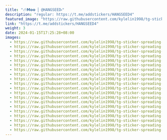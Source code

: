 ```yaml
---
title: "𔒄𝗠𝗼𝗼 ⸾ @HANGSEED⬝"
description: "regular: https://t.me/addstickers/HANGSEED4"
featured_image: "https://raw.githubusercontent.com/kylelin1998/tg-sticker-spreading-worldwide-images/main/img/2891f2c1-3220-4291-970d-6215f6efb254.jpg"
link: "https://t.me/addstickers/HANGSEED4"
weight: 3
date: 2024-01-15T17:25:28+08:00
images:
  - https://raw.githubusercontent.com/kylelin1998/tg-sticker-spreading-worldwide-images/main/img/2891f2c1-3220-4291-970d-6215f6efb254.jpg
  - https://raw.githubusercontent.com/kylelin1998/tg-sticker-spreading-worldwide-images/main/img/da596c93-0b90-4bca-b172-f69e10bbf8ea.jpg
  - https://raw.githubusercontent.com/kylelin1998/tg-sticker-spreading-worldwide-images/main/img/da25e53e-4f2b-4803-9845-3761fdd44e10.jpg
  - https://raw.githubusercontent.com/kylelin1998/tg-sticker-spreading-worldwide-images/main/img/e80ee711-1d30-4489-bea6-3ecc313d88f0.jpg
  - https://raw.githubusercontent.com/kylelin1998/tg-sticker-spreading-worldwide-images/main/img/f428a4e8-7102-4b5b-b3b7-199de37d069d.jpg
  - https://raw.githubusercontent.com/kylelin1998/tg-sticker-spreading-worldwide-images/main/img/9a5bcd4f-037a-4a2c-8245-2765acc3f050.jpg
  - https://raw.githubusercontent.com/kylelin1998/tg-sticker-spreading-worldwide-images/main/img/e0755733-833d-46e3-8020-2bef2e30a0c4.jpg
  - https://raw.githubusercontent.com/kylelin1998/tg-sticker-spreading-worldwide-images/main/img/8268cb07-4b47-4f3c-ae9b-5395f11edfea.jpg
  - https://raw.githubusercontent.com/kylelin1998/tg-sticker-spreading-worldwide-images/main/img/57253c5a-43f3-4b3e-bd45-3fb9ce15fdff.jpg
  - https://raw.githubusercontent.com/kylelin1998/tg-sticker-spreading-worldwide-images/main/img/a1fcbc83-7704-4dbe-b314-6156910fb422.jpg
  - https://raw.githubusercontent.com/kylelin1998/tg-sticker-spreading-worldwide-images/main/img/4f2f5756-9809-4831-9ac0-50aad0de345c.jpg
  - https://raw.githubusercontent.com/kylelin1998/tg-sticker-spreading-worldwide-images/main/img/d250d2d1-ad3c-49ea-8488-3d72aff86450.jpg
  - https://raw.githubusercontent.com/kylelin1998/tg-sticker-spreading-worldwide-images/main/img/117a9b54-c2df-4b4f-b22d-48bde8bb9dfd.jpg
  - https://raw.githubusercontent.com/kylelin1998/tg-sticker-spreading-worldwide-images/main/img/74f206bf-9cf0-460d-a8e4-d5005beb1844.jpg
  - https://raw.githubusercontent.com/kylelin1998/tg-sticker-spreading-worldwide-images/main/img/ddcd319c-f19e-4545-9a63-a7a8d41935cd.jpg
  - https://raw.githubusercontent.com/kylelin1998/tg-sticker-spreading-worldwide-images/main/img/2730c719-6299-4876-83b7-f4b8e8ccce70.jpg
  - https://raw.githubusercontent.com/kylelin1998/tg-sticker-spreading-worldwide-images/main/img/12e50856-f46e-4524-a5e8-44829f9dd0ee.jpg
  - https://raw.githubusercontent.com/kylelin1998/tg-sticker-spreading-worldwide-images/main/img/5b1cf2a6-1d0b-427b-8442-fda90ae48b88.jpg
  - https://raw.githubusercontent.com/kylelin1998/tg-sticker-spreading-worldwide-images/main/img/9f10660a-3b4e-4533-bf45-8cbf0b6e73f5.jpg
  - https://raw.githubusercontent.com/kylelin1998/tg-sticker-spreading-worldwide-images/main/img/8188c7bc-8657-4bc2-98fd-8b49f3fa382d.jpg
---
```

